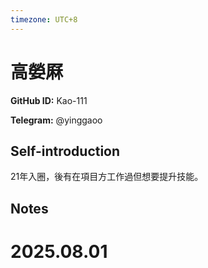 ```yaml
---
timezone: UTC+8
---
```


# 高嫈厤

**GitHub ID:** Kao-111

**Telegram:** @yinggaoo

## Self-introduction

21年入圈，後有在項目方工作過但想要提升技能。

## Notes

<!-- Content_START -->

# 2025.08.01


<!-- Content_END -->
